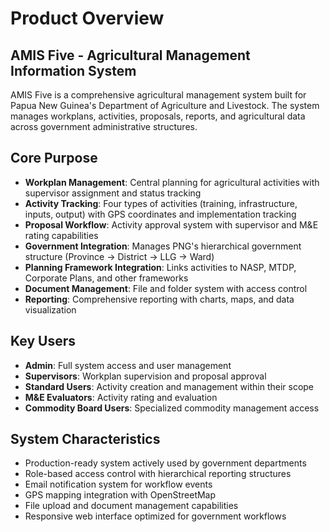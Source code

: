 # Product Overview

## AMIS Five - Agricultural Management Information System

AMIS Five is a comprehensive agricultural management system built for Papua New Guinea's Department of Agriculture and Livestock. The system manages workplans, activities, proposals, reports, and agricultural data across government administrative structures.

## Core Purpose

- **Workplan Management**: Central planning for agricultural activities with supervisor assignment and status tracking
- **Activity Tracking**: Four types of activities (training, infrastructure, inputs, output) with GPS coordinates and implementation tracking
- **Proposal Workflow**: Activity approval system with supervisor and M&E rating capabilities
- **Government Integration**: Manages PNG's hierarchical government structure (Province → District → LLG → Ward)
- **Planning Framework Integration**: Links activities to NASP, MTDP, Corporate Plans, and other frameworks
- **Document Management**: File and folder system with access control
- **Reporting**: Comprehensive reporting with charts, maps, and data visualization

## Key Users

- **Admin**: Full system access and user management
- **Supervisors**: Workplan supervision and proposal approval
- **Standard Users**: Activity creation and management within their scope
- **M&E Evaluators**: Activity rating and evaluation
- **Commodity Board Users**: Specialized commodity management access

## System Characteristics

- Production-ready system actively used by government departments
- Role-based access control with hierarchical reporting structures
- Email notification system for workflow events
- GPS mapping integration with OpenStreetMap
- File upload and document management capabilities
- Responsive web interface optimized for government workflows